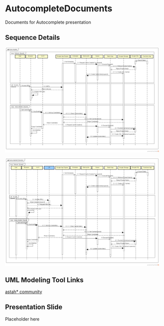 # AutocompleteDocuments
Documents for Autocomplete presentation

## Sequence Details
![Autocomplete Proposal Sequence UML](https://github.com/luizcarloskazuyukifukaya/AutocompleteDocuments/blob/master/Autocomplete.png)

![Autocomplete Proposal Sequence UML (Extended)](https://github.com/luizcarloskazuyukifukaya/AutocompleteDocuments/blob/master/Autocomplete%20Extended.png)

## UML Modeling Tool Links
[astah* community](http://astah.change-vision.com/ja/product/astah-community.html)

## Presentation Slide
Placeholder here

